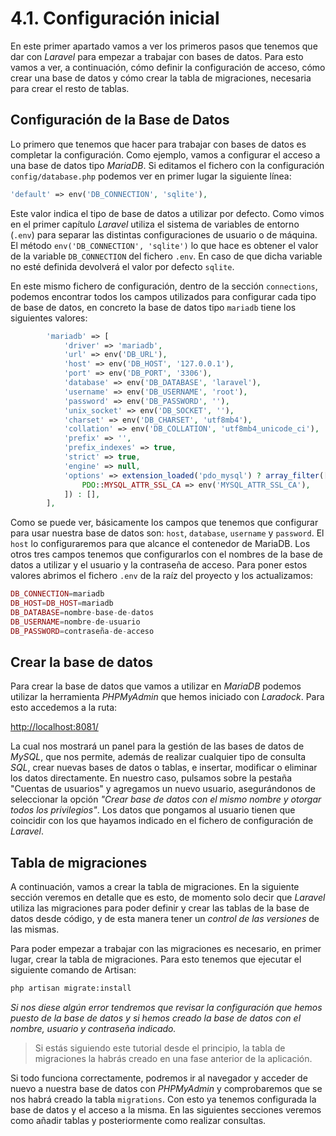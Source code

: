 # 4.1. Configuración inicial

En este primer apartado vamos a ver los primeros pasos que tenemos que dar con _Laravel_ para empezar a trabajar con bases de datos. Para esto vamos a ver, a continuación, cómo definir la configuración de acceso, cómo crear una base de datos y cómo crear la tabla de migraciones, necesaria para crear el resto de tablas.

## Configuración de la Base de Datos

Lo primero que tenemos que hacer para trabajar con bases de datos es completar la configuración. Como ejemplo, vamos a configurar el acceso a una base de datos tipo _MariaDB_. Si editamos el fichero con la configuración `config/database.php` podemos ver en primer lugar la siguiente línea:

```php
'default' => env('DB_CONNECTION', 'sqlite'),
```

Este valor indica el tipo de base de datos a utilizar por defecto. Como vimos en el primer capítulo _Laravel_ utiliza el sistema de variables de entorno (`.env`) para separar las distintas configuraciones de usuario o de máquina. El método `env('DB_CONNECTION', 'sqlite')` lo que hace es obtener el valor de la variable `DB_CONNECTION` del fichero `.env`. En caso de que dicha variable no esté definida devolverá el valor por defecto `sqlite`.

En este mismo fichero de configuración, dentro de la sección `connections`, podemos encontrar todos los campos utilizados para configurar cada tipo de base de datos, en concreto la base de datos tipo `mariadb` tiene los siguientes valores:

```php
        'mariadb' => [
            'driver' => 'mariadb',
            'url' => env('DB_URL'),
            'host' => env('DB_HOST', '127.0.0.1'),
            'port' => env('DB_PORT', '3306'),
            'database' => env('DB_DATABASE', 'laravel'),
            'username' => env('DB_USERNAME', 'root'),
            'password' => env('DB_PASSWORD', ''),
            'unix_socket' => env('DB_SOCKET', ''),
            'charset' => env('DB_CHARSET', 'utf8mb4'),
            'collation' => env('DB_COLLATION', 'utf8mb4_unicode_ci'),
            'prefix' => '',
            'prefix_indexes' => true,
            'strict' => true,
            'engine' => null,
            'options' => extension_loaded('pdo_mysql') ? array_filter([
                PDO::MYSQL_ATTR_SSL_CA => env('MYSQL_ATTR_SSL_CA'),
            ]) : [],
        ],
```

Como se puede ver, básicamente los campos que tenemos que configurar para usar nuestra base de datos son: `host`, `database`, `username` y `password`. El `host` lo configuraremos para que alcance el contenedor de MariaDB. Los otros tres campos tenemos que configurarlos con el nombres de la base de datos a utilizar y el usuario y la contraseña de acceso. Para poner estos valores abrimos el fichero `.env` de la raíz del proyecto y los actualizamos:

```php
DB_CONNECTION=mariadb
DB_HOST=DB_HOST=mariadb
DB_DATABASE=nombre-base-de-datos
DB_USERNAME=nombre-de-usuario
DB_PASSWORD=contraseña-de-acceso
```

## Crear la base de datos

Para crear la base de datos que vamos a utilizar en _MariaDB_ podemos utilizar la herramienta _PHPMyAdmin_ que hemos iniciado con _Laradock_. Para esto accedemos a la ruta:

[http://localhost:8081/](http://localhost:8081/)

La cual nos mostrará un panel para la gestión de las bases de datos de _MySQL_, que nos permite, además de realizar cualquier tipo de consulta *SQL*, crear nuevas bases de datos o tablas, e insertar, modificar o eliminar los datos directamente. En nuestro caso, pulsamos sobre la pestaña "Cuentas de usuarios" y agregamos un nuevo usuario, asegurándonos de seleccionar la opción _"Crear base de datos con el mismo nombre y otorgar todos los privilegios"_. Los datos que pongamos al usuario tienen que coincidir con los que hayamos indicado en el fichero de configuración de _Laravel_.

## Tabla de migraciones

A continuación, vamos a crear la tabla de migraciones. En la siguiente sección veremos en detalle que es esto, de momento solo decir que _Laravel_ utiliza las migraciones para poder definir y crear las tablas de la base de datos desde código, y de esta manera tener un _control de las versiones_ de las mismas.

Para poder empezar a trabajar con las migraciones es necesario, en primer lugar, crear la tabla de migraciones. Para esto tenemos que ejecutar el siguiente comando de Artisan:

```bash
php artisan migrate:install
```

_Si nos diese algún error tendremos que revisar la configuración que hemos puesto de la base de datos y si hemos creado la base de datos con el nombre, usuario y contraseña indicado._

> Si estás siguiendo este tutorial desde el principio, la tabla de migraciones la habrás creado en una fase anterior de la aplicación.

Si todo funciona correctamente, podremos ir al navegador y acceder de nuevo a nuestra base de datos con _PHPMyAdmin_ y comprobaremos que se nos habrá creado la tabla `migrations`. Con esto ya tenemos configurada la base de datos y el acceso a la misma. En las siguientes secciones veremos como añadir tablas y posteriormente como realizar consultas.
